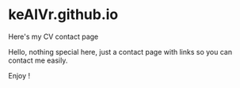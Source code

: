 # keAlVr.github.io
Here's my CV contact page 

Hello, nothing special here, just a contact page with links so you can contact me easily.

Enjoy !
